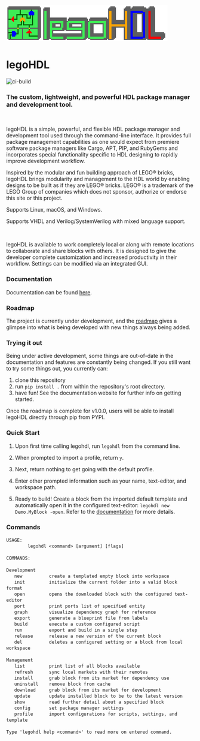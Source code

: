 # ![](./docs/title_3x.png)

# legoHDL
![ci-build](https://github.com/c-rus/legohdl/actions/workflows/build.yml/badge.svg)
### The custom, lightweight, and powerful HDL package manager and development tool.
  
<br />  

legoHDL is a simple, powerful, and flexible HDL package manager and development tool used through the command-line interface. It provides full package management capabilities as one would expect from premiere software package managers like Cargo, APT, PIP, and RubyGems and incorporates special functionality specific to HDL designing to rapidly improve development workflow.

Inspired by the modular and fun building approach of LEGO® bricks, legoHDL brings modularity and management to the HDL world by enabling designs to be built as if they are LEGO® bricks. LEGO® is a trademark of the LEGO Group of companies which does not sponsor, authorize or endorse this site or this project.

Supports Linux, macOS, and Windows.

Supports VHDL and Verilog/SystemVerilog with mixed language support.

<br />

legoHDL is available to work completely local or along with remote locations to collaborate and share blocks with others. It is designed to give the developer complete customization and increased productivity in their workflow. Settings can be modified via an integrated GUI.
<br /> 

### __Documentation__

Documentation can be found [here](https://hdl.notion.site/legoHDL-f798525eee2f4378bcf5e970ae6373cf). 


### __Roadmap__
The project is currently under development, and the [roadmap](https://github.com/c-rus/legoHDL/projects/1) gives a glimpse into what is being developed with new things always being added.

### __Trying it out__
Being under active development, some things are out-of-date in the documentation and features are constantly being changed. If you still want to try some things out, you currently can:
1. clone this repository
2. run `pip install .` from within the repository's root directory.
3. have fun! See the documentation website for further info on getting started.

Once the roadmap is complete for v1.0.0, users will be able to install legoHDL directly through pip from PYPI.

### __Quick Start__

1. Upon first time calling legohdl, run `legohdl` from the command line.

2. When prompted to import a profile, return `y`.

3. Next, return nothing to get going with the default profile.

4. Enter other prompted information such as your name, text-editor, and workspace path.

5. Ready to build! Create a block from the imported default template and automatically open it in the configured text-editor: `legohdl new Demo.MyBlock -open`. Refer
to the [documentation](https://hdl.notion.site/legoHDL-f798525eee2f4378bcf5e970ae6373cf) for more details.

### Commands

```
USAGE:             
        legohdl <command> [argument] [flags]            

COMMANDS:

Development
   new          create a templated empty block into workspace
   init         initialize the current folder into a valid block format
   open         opens the downloaded block with the configured text-editor
   port         print ports list of specified entity
   graph        visualize dependency graph for reference
   export       generate a blueprint file from labels
   build        execute a custom configured script
   run          export and build in a single step
   release      release a new version of the current block
   del          deletes a configured setting or a block from local workspace

Management
   list         print list of all blocks available
   refresh      sync local markets with their remotes
   install      grab block from its market for dependency use
   uninstall    remove block from cache
   download     grab block from its market for development
   update       update installed block to be to the latest version
   show         read further detail about a specified block
   config       set package manager settings
   profile      import configurations for scripts, settings, and template

Type 'legohdl help <command>' to read more on entered command.

```
